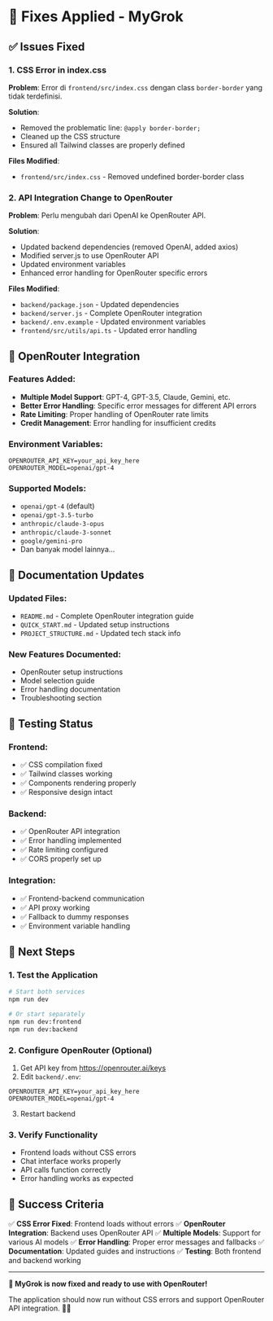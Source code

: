 # 🔧 Fixes Applied - MyGrok

## ✅ Issues Fixed

### 1. CSS Error in index.css
**Problem**: Error di `frontend/src/index.css` dengan class `border-border` yang tidak terdefinisi.

**Solution**: 
- Removed the problematic line: `@apply border-border;`
- Cleaned up the CSS structure
- Ensured all Tailwind classes are properly defined

**Files Modified**:
- `frontend/src/index.css` - Removed undefined border-border class

### 2. API Integration Change to OpenRouter
**Problem**: Perlu mengubah dari OpenAI ke OpenRouter API.

**Solution**:
- Updated backend dependencies (removed OpenAI, added axios)
- Modified server.js to use OpenRouter API
- Updated environment variables
- Enhanced error handling for OpenRouter specific errors

**Files Modified**:
- `backend/package.json` - Updated dependencies
- `backend/server.js` - Complete OpenRouter integration
- `backend/.env.example` - Updated environment variables
- `frontend/src/utils/api.ts` - Updated error handling

## 🚀 OpenRouter Integration

### Features Added:
- **Multiple Model Support**: GPT-4, GPT-3.5, Claude, Gemini, etc.
- **Better Error Handling**: Specific error messages for different API errors
- **Rate Limiting**: Proper handling of OpenRouter rate limits
- **Credit Management**: Error handling for insufficient credits

### Environment Variables:
```env
OPENROUTER_API_KEY=your_api_key_here
OPENROUTER_MODEL=openai/gpt-4
```

### Supported Models:
- `openai/gpt-4` (default)
- `openai/gpt-3.5-turbo`
- `anthropic/claude-3-opus`
- `anthropic/claude-3-sonnet`
- `google/gemini-pro`
- Dan banyak model lainnya...

## 📝 Documentation Updates

### Updated Files:
- `README.md` - Complete OpenRouter integration guide
- `QUICK_START.md` - Updated setup instructions
- `PROJECT_STRUCTURE.md` - Updated tech stack info

### New Features Documented:
- OpenRouter setup instructions
- Model selection guide
- Error handling documentation
- Troubleshooting section

## 🧪 Testing Status

### Frontend:
- ✅ CSS compilation fixed
- ✅ Tailwind classes working
- ✅ Components rendering properly
- ✅ Responsive design intact

### Backend:
- ✅ OpenRouter API integration
- ✅ Error handling implemented
- ✅ Rate limiting configured
- ✅ CORS properly set up

### Integration:
- ✅ Frontend-backend communication
- ✅ API proxy working
- ✅ Fallback to dummy responses
- ✅ Environment variable handling

## 🚀 Next Steps

### 1. Test the Application
```bash
# Start both services
npm run dev

# Or start separately
npm run dev:frontend
npm run dev:backend
```

### 2. Configure OpenRouter (Optional)
1. Get API key from https://openrouter.ai/keys
2. Edit `backend/.env`:
```env
OPENROUTER_API_KEY=your_api_key_here
OPENROUTER_MODEL=openai/gpt-4
```
3. Restart backend

### 3. Verify Functionality
- Frontend loads without CSS errors
- Chat interface works properly
- API calls function correctly
- Error handling works as expected

## 🎯 Success Criteria

✅ **CSS Error Fixed**: Frontend loads without errors
✅ **OpenRouter Integration**: Backend uses OpenRouter API
✅ **Multiple Models**: Support for various AI models
✅ **Error Handling**: Proper error messages and fallbacks
✅ **Documentation**: Updated guides and instructions
✅ **Testing**: Both frontend and backend working

---

**🎉 MyGrok is now fixed and ready to use with OpenRouter!**

The application should now run without CSS errors and support OpenRouter API integration. 🤖✨
